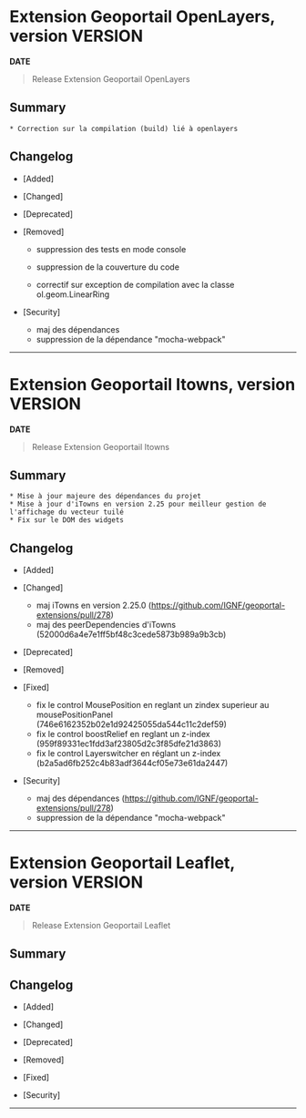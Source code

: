 # Extension Geoportail OpenLayers, version __VERSION__

**__DATE__**
> Release Extension Geoportail OpenLayers

## Summary

	* Correction sur la compilation (build) lié à openlayers

## Changelog

* [Added]

* [Changed]

* [Deprecated]

* [Removed]

    - suppression des tests en mode console
    - suppression de la couverture du code

	-  correctif sur exception de compilation avec la classe ol.geom.LinearRing

* [Security]

    - maj des dépendances
    - suppression de la dépendance "mocha-webpack"

---

# Extension Geoportail Itowns, version __VERSION__

**__DATE__**
> Release Extension Geoportail Itowns

## Summary

	* Mise à jour majeure des dépendances du projet
	* Mise à jour d'iTowns en version 2.25 pour meilleur gestion de l'affichage du vecteur tuilé
	* Fix sur le DOM des widgets

## Changelog

* [Added]

* [Changed]

	- maj iTowns en version 2.25.0 (https://github.com/IGNF/geoportal-extensions/pull/278)
	- maj des peerDependencies d'iTowns (52000d6a4e7e1ff5bf48c3cede5873b989a9b3cb)

* [Deprecated]

* [Removed]

* [Fixed]

	- fix le control MousePosition en reglant un zindex superieur au mousePositionPanel (746e6162352b02e1d92425055da544c11c2def59)
	- fix le control boostRelief en reglant un z-index (959f89331ec1fdd3af23805d2c3f85dfe21d3863)
	- fix le control Layerswitcher en réglant un z-index (b2a5ad6fb252c4b83adf3644cf05e73e61da2447)

* [Security]

    - maj des dépendances (https://github.com/IGNF/geoportal-extensions/pull/278)
    - suppression de la dépendance "mocha-webpack"

---

# Extension Geoportail Leaflet, version __VERSION__

**__DATE__**
> Release Extension Geoportail Leaflet

## Summary

## Changelog

* [Added]

* [Changed]

* [Deprecated]

* [Removed]

* [Fixed]

* [Security]

---
